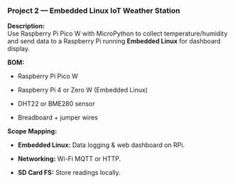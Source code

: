 ### **Project 2 — Embedded Linux IoT Weather Station**

**Description:**  
Use Raspberry Pi Pico W with MicroPython to collect temperature/humidity and send data to a Raspberry Pi running **Embedded Linux** for dashboard display.

**BOM:**

- Raspberry Pi Pico W
    
- Raspberry Pi 4 or Zero W (Embedded Linux)
    
- DHT22 or BME280 sensor
    
- Breadboard + jumper wires
    

**Scope Mapping:**

- **Embedded Linux:** Data logging & web dashboard on RPi.
    
- **Networking:** Wi-Fi MQTT or HTTP.
    
- **SD Card FS:** Store readings locally.